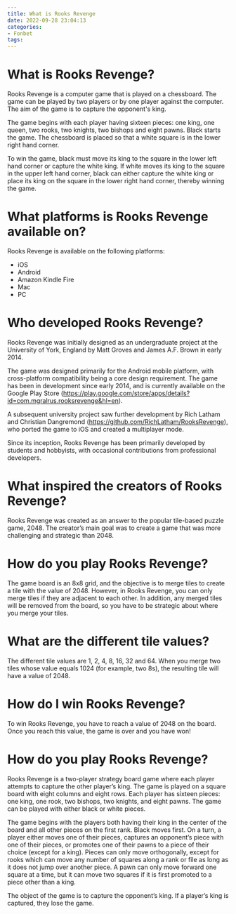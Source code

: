 ```yaml
---
title: What is Rooks Revenge
date: 2022-09-28 23:04:13
categories:
- Fonbet
tags:
---
```



#  What is Rooks Revenge?

Rooks Revenge is a computer game that is played on a chessboard. The game can be played by two players or by one player against the computer. The aim of the game is to capture the opponent's king.

The game begins with each player having sixteen pieces: one king, one queen, two rooks, two knights, two bishops and eight pawns. Black starts the game. The chessboard is placed so that a white square is in the lower right hand corner.

To win the game, black must move its king to the square in the lower left hand corner or capture the white king. If white moves its king to the square in the upper left hand corner, black can either capture the white king or place its king on the square in the lower right hand corner, thereby winning the game.

#  What platforms is Rooks Revenge available on?

Rooks Revenge is available on the following platforms:

- iOS
- Android
- Amazon Kindle Fire
- Mac
- PC

#  Who developed Rooks Revenge?

Rooks Revenge was initially designed as an undergraduate project at the University of York, England by Matt Groves and James A.F. Brown in early 2014.

The game was designed primarily for the Android mobile platform, with cross-platform compatibility being a core design requirement. The game has been in development since early 2014, and is currently available on the Google Play Store (https://play.google.com/store/apps/details?id=com.mgralrus.rooksrevenge&hl=en).

A subsequent university project saw further development by Rich Latham and Christian Dangremond (https://github.com/RichLatham/RooksRevenge), who ported the game to iOS and created a multiplayer mode.

Since its inception, Rooks Revenge has been primarily developed by students and hobbyists, with occasional contributions from professional developers.

#  What inspired the creators of Rooks Revenge?

Rooks Revenge was created as an answer to the popular tile-based puzzle game, 2048. The creator’s main goal was to create a game that was more challenging and strategic than 2048.

# How do you play Rooks Revenge?

The game board is an 8x8 grid, and the objective is to merge tiles to create a tile with the value of 2048. However, in Rooks Revenge, you can only merge tiles if they are adjacent to each other. In addition, any merged tiles will be removed from the board, so you have to be strategic about where you merge your tiles.

# What are the different tile values?

The different tile values are 1, 2, 4, 8, 16, 32 and 64. When you merge two tiles whose value equals 1024 (for example, two 8s), the resulting tile will have a value of 2048.

# How do I win Rooks Revenge?

To win Rooks Revenge, you have to reach a value of 2048 on the board. Once you reach this value, the game is over and you have won!

#  How do you play Rooks Revenge?

Rooks Revenge is a two-player strategy board game where each player attempts to capture the other player’s king. The game is played on a square board with eight columns and eight rows. Each player has sixteen pieces: one king, one rook, two bishops, two knights, and eight pawns. The game can be played with either black or white pieces.

The game begins with the players both having their king in the center of the board and all other pieces on the first rank. Black moves first. On a turn, a player either moves one of their pieces, captures an opponent’s piece with one of their pieces, or promotes one of their pawns to a piece of their choice (except for a king). Pieces can only move orthogonally, except for rooks which can move any number of squares along a rank or file as long as it does not jump over another piece. A pawn can only move forward one square at a time, but it can move two squares if it is first promoted to a piece other than a king.

The object of the game is to capture the opponent’s king. If a player’s king is captured, they lose the game.